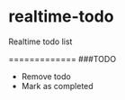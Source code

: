 realtime-todo
=============

Realtime todo list

=============
###TODO

- Remove todo
- Mark as completed
